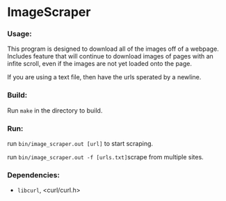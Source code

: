 # ImageScraper

### Usage:
This program is designed to download all of the images off of a webpage.
Includes feature that will continue to download images of pages with an
infite scroll, even if the images are not yet loaded onto the page.

If you are using a text file, then have the urls sperated by a newline.

### Build:
Run `make` in the directory to build.

### Run:
run `bin/image_scraper.out [url]` to start scraping.

run `bin/image_scraper.out -f [urls.txt]`scrape from multiple sites.

### Dependencies:
* `libcurl`, <curl/curl.h>
